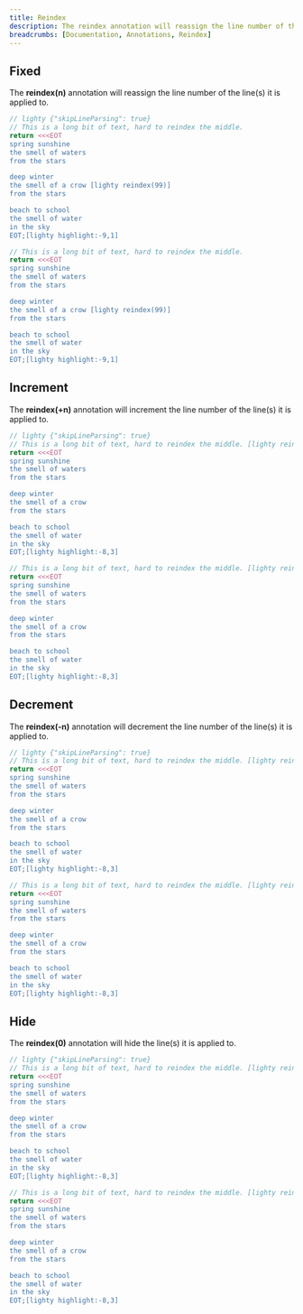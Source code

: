 ```yaml
---
title: Reindex
description: The reindex annotation will reassign the line number of the line(s) it is applied to.
breadcrumbs: [Documentation, Annotations, Reindex]
---
```


## Fixed

The **reindex(n)** annotation will reassign the line number of the line(s) it is
applied to.

```php
// lighty {"skipLineParsing": true}
// This is a long bit of text, hard to reindex the middle.
return <<<EOT
spring sunshine
the smell of waters
from the stars

deep winter
the smell of a crow [lighty reindex(99)]
from the stars

beach to school
the smell of water
in the sky
EOT;[lighty highlight:-9,1]
```

```php
// This is a long bit of text, hard to reindex the middle.
return <<<EOT
spring sunshine
the smell of waters
from the stars

deep winter
the smell of a crow [lighty reindex(99)]
from the stars

beach to school
the smell of water
in the sky
EOT;[lighty highlight:-9,1]
```

## Increment

The **reindex(+n)** annotation will increment the line number of the line(s) it
is applied to.

```php
// lighty {"skipLineParsing": true}
// This is a long bit of text, hard to reindex the middle. [lighty reindex(+5):5,5]
return <<<EOT
spring sunshine
the smell of waters
from the stars

deep winter
the smell of a crow
from the stars

beach to school
the smell of water
in the sky
EOT;[lighty highlight:-8,3]
```

```php
// This is a long bit of text, hard to reindex the middle. [lighty reindex(+5):5,5]
return <<<EOT
spring sunshine
the smell of waters
from the stars

deep winter
the smell of a crow
from the stars

beach to school
the smell of water
in the sky
EOT;[lighty highlight:-8,3]
```

## Decrement

The **reindex(-n)** annotation will decrement the line number of the line(s) it
is applied to.

```php
// lighty {"skipLineParsing": true}
// This is a long bit of text, hard to reindex the middle. [lighty reindex(-5):5,5]
return <<<EOT
spring sunshine
the smell of waters
from the stars

deep winter
the smell of a crow
from the stars

beach to school
the smell of water
in the sky
EOT;[lighty highlight:-8,3]
```

```php
// This is a long bit of text, hard to reindex the middle. [lighty reindex(-5):5,5]
return <<<EOT
spring sunshine
the smell of waters
from the stars

deep winter
the smell of a crow
from the stars

beach to school
the smell of water
in the sky
EOT;[lighty highlight:-8,3]
```

## Hide

The **reindex(0)** annotation will hide the line(s) it is applied to.

```php
// lighty {"skipLineParsing": true}
// This is a long bit of text, hard to reindex the middle. [lighty reindex(null):5,5]
return <<<EOT
spring sunshine
the smell of waters
from the stars

deep winter
the smell of a crow
from the stars

beach to school
the smell of water
in the sky
EOT;[lighty highlight:-8,3]
```

```php
// This is a long bit of text, hard to reindex the middle. [lighty reindex(null):5,5]
return <<<EOT
spring sunshine
the smell of waters
from the stars

deep winter
the smell of a crow
from the stars

beach to school
the smell of water
in the sky
EOT;[lighty highlight:-8,3]
```

